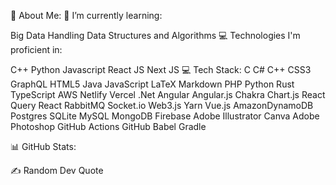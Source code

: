 
💫 About Me:
🌱 I’m currently learning:

Big Data Handling
Data Structures and Algorithms
💻 Technologies I'm proficient in:

C++
Python
Javascript
React JS
Next JS
💻 Tech Stack:
C C# C++ CSS3 GraphQL HTML5 Java JavaScript LaTeX Markdown PHP Python Rust TypeScript AWS Netlify Vercel .Net Angular Angular.js Chakra Chart.js React Query React RabbitMQ Socket.io Web3.js Yarn Vue.js AmazonDynamoDB Postgres SQLite MySQL MongoDB Firebase Adobe Illustrator Canva Adobe Photoshop GitHub Actions GitHub Babel Gradle

📊 GitHub Stats:



✍️ Random Dev Quote



